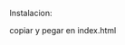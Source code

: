Instalacion:

copiar y pegar en index.html

<script src="https://unpkg.com/axios/dist/axios.min.js"></script>
<script src="services.js"></script>